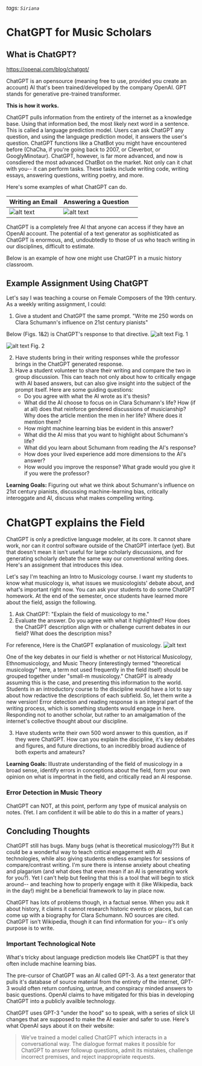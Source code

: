 ###### tags: `Siriana`
# ChatGPT for Music Scholars   
 
## What is ChatGPT? 
https://openai.com/blog/chatgpt/

ChatGPT is an opensource (meaning free to use, provided you create an account) AI that's been trained/developed by the company OpenAI. GPT stands for generative pre-trained transformer. 

**This is how it works.**

ChatGPT pulls information from the entirety of the internet as a knowledge base. Using that information bed, the most likely next word in a sentence. This is called a language prediction model. Users can ask ChatGPT any question, and using the language prediction model, it answers the user's question. ChatGPT functions like a ChatBot you might have encountered before (ChaCha, if you're going back to 2007, or Cleverbot, or GooglyMinotaur). ChatGPT, however, is far more advanced, and now is consdiered the most advanced ChatBot on the market. Not only can it chat with you-- it can perform tasks. These tasks include writing code, writing essays, answering questions, writing poetry, and more. 

Here's some examples of what ChatGPT can do.


Writing an Email | Answering a Question|  |
| -------- | -------- | -------- |
| ![alt text](https://files.slack.com/files-pri/T0HTW3H0V-F04ESE30PC4/screen_shot_2022-12-11_at_3.31.55_pm.png?pub_secret=65cdd6b399)    | ![alt text](https://files.slack.com/files-pri/T0HTW3H0V-F04EPSPG81Z/screen_shot_2022-12-11_at_3.31.27_pm.png?pub_secret=f1a0eec47f)

ChatGPT is a completely free AI that anyone can access if they have an OpenAI account. The potential of a text generator as sophisticated as ChatGPT is enormous, and, undoubtedly to those of us who teach writing in our disciplines, difficult to estimate. 

Below is an example of how one might use ChatGPT in a music history classroom. 
 
## Example Assignment Using ChatGPT

Let's say I was teaching a course on Female Composers of the 19th century. As a weekly writing assignment, I could:

1) Give a student and ChatGPT the same prompt. 
    "Write me 250 words on Clara Schumann's influence on 21st century pianists"

Below (Figs. 1&2) is ChatGPT's response to that directive. 
![alt text](https://files.slack.com/files-pri/T0HTW3H0V-F04ESGU1L84/screen_shot_2022-12-11_at_4.52.47_pm.png?pub_secret=3a46d5a7c8)
Fig. 1

![alt text](https://files.slack.com/files-pri/T0HTW3H0V-F04E9GS3631/screen_shot_2022-12-11_at_4.52.55_pm.png?pub_secret=b404398f12)
Fig. 2 

2) Have students bring in their writing responses while the professor brings in the ChatGPT generated response. 
3) Have a student volunteer to share their writing and compare the two in group discussion. This can teach not only about how to critically engage with AI based answers, but can also give insight into the subject of the prompt itself. Here are some guiding questions: 
    * Do you agree with what the AI wrote as it's thesis? 
    * What did the AI choose to focus on in Clara Schumann's life? How (if at all) does that reinforce gendered discussions of musicianship? Why does the article mention the men in her life? Where does it mention them? 
    * How might machine learning bias be evident in this answer? 
    * What did the AI miss that you want to highlight about Schumann's life? 
    * What did you learn about Schumann from reading the AI's response? 
    * How does your lived experience add more dimensions to the AI's answer?
    * How would you improve the response? What grade would you give it if you were the professor? 

**Learning Goals:** Figuring out what we think about Schumann's influence on 21st century pianists, discussing machine-learning bias, critically interoggate and AI, discuss what makes compelling writing.

# ChatGPT explains the Field
ChatGPT is only a predictive language modeler, at its core. It cannot share work, nor can it control software outside of the ChatGPT interface (yet). But that doesn't mean it isn't useful for large scholarly discussions, and for generating scholarly debate the same way our conventional writing does. Here's an assignment that introduces this idea. 

Let's say I'm teaching an Intro to Musicology course. I want my students to know what musicology is, what issues we musicologists' debate about, and what's important right now. You can ask your students to do some ChatGPT homework. At the end of the semester, once students have learned more about the field, assign the following. 

1. Ask ChatGPT: "Explain the field of musicology to me."
2. Evaluate the answer. Do you agree with what it highlighted? How does the ChatGPT description align with or challenge current debates in our field? What does the description miss? 

For reference, Here is the ChatGPT explanation of musicology. 
![alt text](https://files.slack.com/files-pri/T0HTW3H0V-F04F2NHH7C1/screen_shot_2022-12-11_at_5.08.42_pm.png?pub_secret=af060e21c0)

One of the key debates in our field is whether or not Historical Musicology, Ethnomusicology, and Music Theory (interestingly termed "theoretical musicology" here, a term not used frequently in the field itself) should be grouped together under "small-m musicology." ChatGPT is already assuming this is the case, and presenting this information to the world. Students in an introductory course to the discipline would have a lot to say about how redactive the descriptions of each subfield. So, let them write a new version! Error detection and reading response is an integral part of the writing process, which is something students would engage in here. Responding not to another scholar, but rather to an amalgamation of the internet's collective thought about our discipline. 

3. Have students write their own 500 word answer to this question, as if they were ChatGPT. How can you explain the discipline, it's key debates and figures, and future directions, to an incredibly broad audience of both experts and amateurs? 

**Learning Goals:** Illustrate understanding of the field of musicology in a broad sense, identify errors in conceptions about the field, form your own opinion on what is importnat in the field, and critically read an AI response.

### **Error Detection in Music Theory**
ChatGPT can NOT, at this point, perform any type of musical analysis on notes. (Yet. I am confident it will be able to do this in a matter of years.)


## Concluding Thoughts
ChatGPT still has bugs. Many bugs (what is theoretical musicology??) But it could be a wonderful way to teach critical engagement with AI technologies, while also giving students endless examples for sessions of compare/contrast writing. I'm sure there is intense anxiety about cheating and plagarism (and what does that even mean if an AI is generating work for you?). Yet I can't help but feeling that this is a tool that will begin to stick around-- and teaching how to properly engage with it (like Wikipedia, back in the day!) might be a beneficial framework to lay in place now. 

ChatGPT has lots of problems though, in a factual sense. When you ask it about history, it claims it cannot research historic events or places, but can come up with a biography for Clara Schumann. NO sources are cited. ChatGPT isn't Wikipedia, though it can find information for you-- it's only purpose is to write. 
  

### Important Technological Note
What's tricky about language prediction models like ChatGPT is that they often include machine learning bias. 

The pre-cursor of ChatGPT was an AI called GPT-3. As a text generator that pulls  it's database of source material from the entirety of the internet, GPT-3 would often return confusing, untrue, and conspiracy minded answers to basic questions. OpenAI claims to have mitigated for this bias in developing ChatGPT into a publicly availble technology. 

ChatGPT uses GPT-3 "under the hood" so to speak, with a series of slick UI changes that are supposed to make the AI easier and safer to use. Here's what OpenAI says about it on their website: 

> We’ve trained a model called ChatGPT which interacts in a conversational way. The dialogue format makes it possible for ChatGPT to answer followup questions, admit its mistakes, challenge incorrect premises, and reject inappropriate requests.







